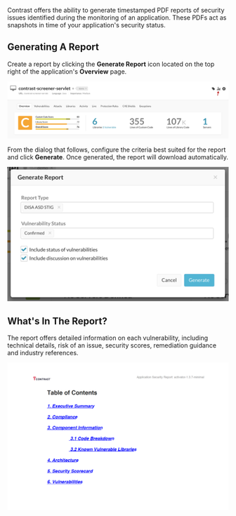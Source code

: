 <!--
title: "Vulnerability PDF Report"
description: "Overview of vulnerability PDF reports"
tags: "TeamServer application vulnerability PDF user report"
-->

Contrast offers the ability to generate timestamped PDF reports of security issues identified during the monitoring of an application. These PDFs act as snapshots in time of your application's security status.

## Generating A Report

Create a report by clicking the **Generate Report** icon located on the top right of the application's **Overview** page.

<a href="assets/images/vulnpdfreport1.png" rel="lightbox" title="Application Overview Page"><img class="thumbnail" src="assets/images/vulnpdfreport1.png"/></a>

From the dialog that follows, configure the criteria best suited for the report and click **Generate**. Once generated, the report will download automatically.

<a href="assets/images/vulnpdfreport2.png" rel="lightbox" title="Generate Report Dialog"><img class="thumbnail" src="assets/images/vulnpdfreport2.png"/></a> 


## What's In The Report?

The report offers detailed information on each vulnerability, including technical details, risk of an issue, security scores, remediation guidance and industry references.


<a href="assets/images/vulnpdfreport4.png" rel="lightbox" title="Sample Report Table Of Contents"><img class="thumbnail" src="assets/images/vulnpdfreport4.png"/></a>
